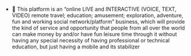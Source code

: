- 👋 This platform is an “online LIVE and INTERACTIVE (VOICE, TEXT, VIDEO) remote travel; education; amusement; exploration, adventure, fun and working social network/platform” business, which will provide the kind of service and opportunity that people from all over the world can make money by and/or have fun leisure time through it without having any special necessity of having professional or technical education, but just having a mobile and its stabilizer
